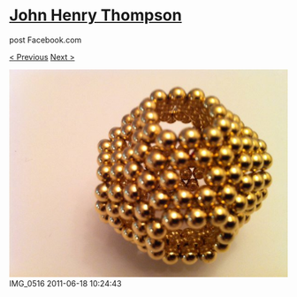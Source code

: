 # [John Henry Thompson](../README.md)
post Facebook.com

[< Previous](2011-06-18-11.md) [Next >](2011-06-16-1.md)

[![](../media/2011-06-18/Magnetic-Balls-IMG_0516.jpg)](../README.md)
IMG_0516
2011-06-18 10:24:43